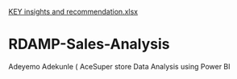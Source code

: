 [KEY insights and recommendation.xlsx](https://github.com/user-attachments/files/21093561/KEY.insights.and.recommendation.xlsx)
# RDAMP-Sales-Analysis
Adeyemo Adekunle ( AceSuper store Data Analysis using Power BI
